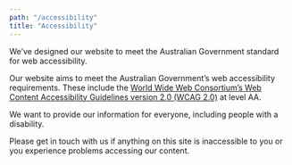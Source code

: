 ```yaml
---
path: "/accessibility"
title: "Accessibility"
---
```


We’ve designed our website to meet the Australian Government standard for web accessibility.

Our website aims to meet the Australian Government’s web accessibility requirements. These include the [World Wide Web Consortium’s Web Content Accessibility Guidelines version 2.0 (WCAG 2.0)](http://www.w3.org/TR/WCAG20/) at level AA.

We want to provide our information for everyone, including people with a disability.

Please get in touch with us if anything on this site is inaccessible to you or you experience problems accessing our content.
